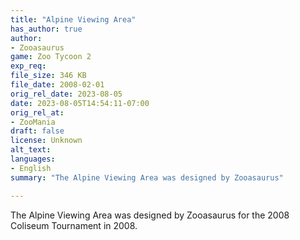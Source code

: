 ```yaml
---
title: "Alpine Viewing Area"
has_author: true
author: 
- Zooasaurus
game: Zoo Tycoon 2
exp_req: 
file_size: 346 KB
file_date: 2008-02-01
orig_rel_date: 2023-08-05
date: 2023-08-05T14:54:11-07:00
orig_rel_at: 
- ZooMania
draft: false
license: Unknown
alt_text: 
languages:
- English
summary: "The Alpine Viewing Area was designed by Zooasaurus"

---
```


The Alpine Viewing Area was designed by Zooasaurus for the 2008 Coliseum Tournament in 2008.